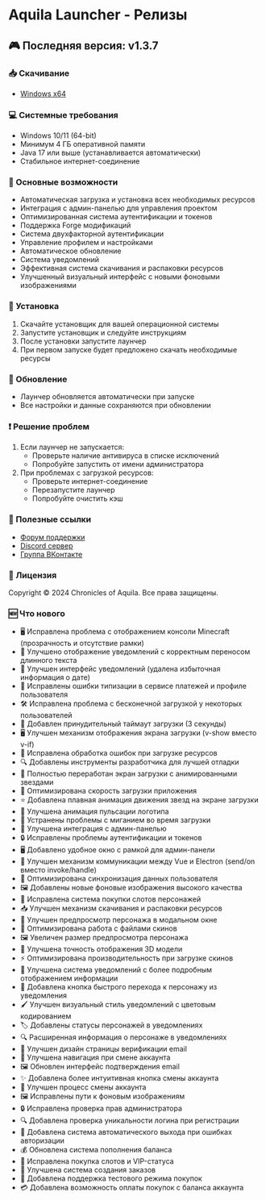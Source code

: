 # Aquila Launcher - Релизы

## 🎮 Последняя версия: v1.3.7

### 📥 Скачивание
- [Windows x64](https://github.com/Chronicles-of-Aquila/launcher-releases/releases/download/v1.3.7/Aquila-Launcher-Setup-1.3.7.exe)

### 💻 Системные требования
- Windows 10/11 (64-bit)
- Минимум 4 ГБ оперативной памяти
- Java 17 или выше (устанавливается автоматически)
- Стабильное интернет-соединение

### 🚀 Основные возможности
- Автоматическая загрузка и установка всех необходимых ресурсов
- Интеграция с админ-панелью для управления проектом
- Оптимизированная система аутентификации и токенов
- Поддержка Forge модификаций
- Система двухфакторной аутентификации
- Управление профилем и настройками
- Автоматическое обновление
- Система уведомлений
- Эффективная система скачивания и распаковки ресурсов
- Улучшенный визуальный интерфейс с новыми фоновыми изображениями

### 📝 Установка
1. Скачайте установщик для вашей операционной системы
2. Запустите установщик и следуйте инструкциям
3. После установки запустите лаунчер
4. При первом запуске будет предложено скачать необходимые ресурсы

### 🔄 Обновление
- Лаунчер обновляется автоматически при запуске
- Все настройки и данные сохраняются при обновлении

### ❗ Решение проблем
1. Если лаунчер не запускается:
   - Проверьте наличие антивируса в списке исключений
   - Попробуйте запустить от имени администратора
2. При проблемах с загрузкой ресурсов:
   - Проверьте интернет-соединение
   - Перезапустите лаунчер
   - Попробуйте очистить кэш

### 🔗 Полезные ссылки
- [Форум поддержки](https://forum.aquilarp.com/index.php#tehniceskij-razdel.28)
- [Discord сервер](https://discord.gg/fwVcsbB3QS)
- [Группа ВКонтакте](https://vk.com/sooncominng)

### 📜 Лицензия
Copyright © 2024 Chronicles of Aquila. Все права защищены.

### 🆕 Что нового
- 🖥️ Исправлена проблема с отображением консоли Minecraft (прозрачность и отсутствие рамки)
- 📱 Улучшено отображение уведомлений с корректным переносом длинного текста
- 🎨 Улучшен интерфейс уведомлений (удалена избыточная информация о дате)
- 🐛 Исправлены ошибки типизации в сервисе платежей и профиле пользователя
- 🛠️ Исправлена проблема с бесконечной загрузкой у некоторых пользователей
- 🔄 Добавлен принудительный таймаут загрузки (3 секунды)
- 🖥️ Улучшен механизм отображения экрана загрузки (v-show вместо v-if)
- 🐛 Исправлена обработка ошибок при загрузке ресурсов
- 🔍 Добавлены инструменты разработчика для лучшей отладки
- 🎨 Полностью переработан экран загрузки с анимированными звездами
- 🚀 Оптимизирована скорость загрузки приложения
- ⭐ Добавлена плавная анимация движения звезд на экране загрузки
- 🌟 Улучшена анимация пульсации логотипа
- 🔄 Устранены проблемы с миганием во время загрузки
- 🔧 Улучшена интеграция с админ-панелью
- 🔒 Исправлены проблемы аутентификации и токенов
- 🖥️ Добавлено удобное окно с рамкой для админ-панели
- 🔄 Улучшен механизм коммуникации между Vue и Electron (send/on вместо invoke/handle)
- 📱 Оптимизирована синхронизация данных пользователя
- 🖼️ Добавлены новые фоновые изображения высокого качества
- 🛒 Исправлена система покупки слотов персонажей
- 📥 Улучшен механизм скачивания и распаковки ресурсов
- 🎨 Улучшен предпросмотр персонажа в модальном окне
- 🔄 Оптимизирована работа с файлами скинов
- 🖼️ Увеличен размер предпросмотра персонажа
- 🎯 Улучшена точность отображения 3D модели
- ⚡ Оптимизирована производительность при загрузке скинов
- 🔔 Улучшена система уведомлений с более подробным отображением информации
- 🎯 Добавлена кнопка быстрого перехода к персонажу из уведомления
- 🖌️ Улучшен визуальный стиль уведомлений с цветовым кодированием
- 🏷️ Добавлены статусы персонажей в уведомлениях
- 🔍 Расширенная информация о персонаже в уведомлениях
- 🎨 Улучшен дизайн страницы верификации email
- 🔄 Улучшена навигация при смене аккаунта
- 🖼️ Обновлен интерфейс подтверждения email
- ✨ Добавлена более интуитивная кнопка смены аккаунта
- 🔐 Улучшен процесс смены аккаунта
- 🖼️ Исправлены пути к фоновым изображениям
- 🔒 Исправлена проверка прав администратора
- 🔍 Добавлена проверка уникальности логина при регистрации
- 🔐 Добавлена система автоматического выхода при ошибках авторизации
- 💰 Обновлена система пополнения баланса
- 🛒 Исправлена покупка слотов и VIP-статуса
- 🚀 Улучшена система создания заказов
- 🧪 Добавлена поддержка тестового режима покупок
- 💳 Добавлена возможность оплаты покупок с баланса аккаунта 